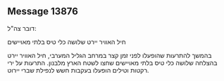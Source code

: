 ## Message 13876

דובר צה"ל:

חיל האוויר יירט שלושה כלי טיס בלתי מאויישים

בהמשך להתרעות שהופעלו לפני זמן קצר במרחב הגליל המערבי, חיל האוויר יירט בהצלחה שלושה כלי טיס בלתי מאויישים שחצו לשטח הארץ מלבנון. 
התרעות על ירי רקטות וטילים הופעלו בעקבות חשש לנפילת שברי יירוט.

